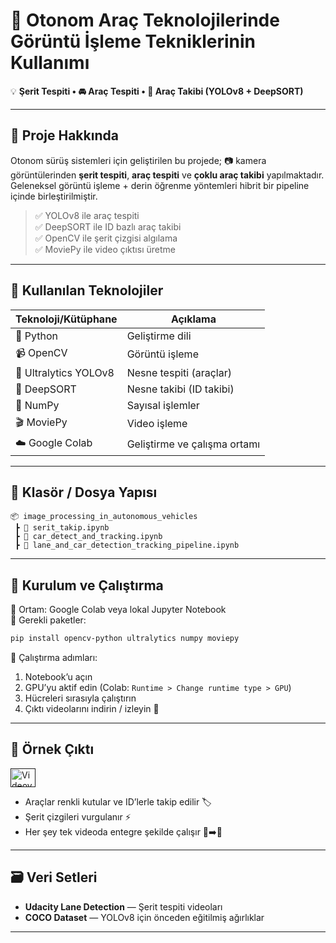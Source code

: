 # 🚗 Otonom Araç Teknolojilerinde Görüntü İşleme Tekniklerinin Kullanımı

💡 **Şerit Tespiti • 🚘 Araç Tespiti • 📍 Araç Takibi (YOLOv8 + DeepSORT)**

---

## 📌 Proje Hakkında

Otonom sürüş sistemleri için geliştirilen bu projede; 📷 kamera görüntülerinden **şerit tespiti**, **araç tespiti** ve **çoklu araç takibi** yapılmaktadır.  
Geleneksel görüntü işleme + derin öğrenme yöntemleri hibrit bir pipeline içinde birleştirilmiştir.

> ✅ YOLOv8 ile araç tespiti  
> ✅ DeepSORT ile ID bazlı araç takibi  
> ✅ OpenCV ile şerit çizgisi algılama  
> ✅ MoviePy ile video çıktısı üretme

---

## 🔧 Kullanılan Teknolojiler

| Teknoloji/Kütüphane | Açıklama |
|---------------------|----------|
| 🐍 Python           | Geliştirme dili |
| 📹 OpenCV           | Görüntü işleme |
| 🧠 Ultralytics YOLOv8 | Nesne tespiti (araçlar) |
| 🎯 DeepSORT         | Nesne takibi (ID takibi) |
| 🧮 NumPy            | Sayısal işlemler |
| 🎬 MoviePy          | Video işleme |
| ☁️ Google Colab     | Geliştirme ve çalışma ortamı |

---

## 📁 Klasör / Dosya Yapısı

```
📦 image_processing_in_autonomous_vehicles
 ┣ 📓 serit_takip.ipynb
 ┣ 📓 car_detect_and_tracking.ipynb
 ┣ 📓 lane_and_car_detection_tracking_pipeline.ipynb
```

---

## 🚀 Kurulum ve Çalıştırma

🔹 Ortam: Google Colab veya lokal Jupyter Notebook  
🔹 Gerekli paketler:
```bash
pip install opencv-python ultralytics numpy moviepy
```

🔹 Çalıştırma adımları:
1. Notebook’u açın
2. GPU’yu aktif edin (Colab: `Runtime > Change runtime type > GPU`)
3. Hücreleri sırasıyla çalıştırın
4. Çıktı videolarını indirin / izleyin 🎥

---

## 🎥 Örnek Çıktı

<a href="" target="blank"><img align="center" src="https://drive.google.com/file/d/1qdTT4iR7_dNHe5hq7qQ6Y2EYpMJ2Xs5j/view?usp=sharing" alt="Videoyu izlemek için tıklayınız." height="30" width="40" /></a>

- Araçlar renkli kutular ve ID’lerle takip edilir 🏷️  
- Şerit çizgileri vurgulanır ⚡  
- Her şey tek videoda entegre şekilde çalışır 🚗➡️📍

---

## 🗃️ Veri Setleri

- **Udacity Lane Detection** — Şerit tespiti videoları  
- **COCO Dataset** — YOLOv8 için önceden eğitilmiş ağırlıklar  

---


